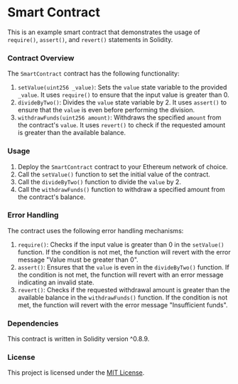 
# Smart Contract

This is an example smart contract that demonstrates the usage of `require()`, `assert()`, and `revert()` statements in Solidity.

### Contract Overview

The `SmartContract` contract has the following functionality:

1. `setValue(uint256 _value)`: Sets the `value` state variable to the provided `_value`. It uses `require()` to ensure that the input value is greater than 0.
2. `divideByTwo()`: Divides the `value` state variable by 2. It uses `assert()` to ensure that the `value` is even before performing the division.
3. `withdrawFunds(uint256 amount)`: Withdraws the specified `amount` from the contract's `value`. It uses `revert()` to check if the requested amount is greater than the available balance.

### Usage

1. Deploy the `SmartContract` contract to your Ethereum network of choice.
2. Call the `setValue()` function to set the initial value of the contract.
3. Call the `divideByTwo()` function to divide the `value` by 2.
4. Call the `withdrawFunds()` function to withdraw a specified amount from the contract's balance.

### Error Handling

The contract uses the following error handling mechanisms:

1. `require()`: Checks if the input value is greater than 0 in the `setValue()` function. If the condition is not met, the function will revert with the error message "Value must be greater than 0".
2. `assert()`: Ensures that the `value` is even in the `divideByTwo()` function. If the condition is not met, the function will revert with an error message indicating an invalid state.
3. `revert()`: Checks if the requested withdrawal amount is greater than the available balance in the `withdrawFunds()` function. If the condition is not met, the function will revert with the error message "Insufficient funds".

### Dependencies

This contract is written in Solidity version ^0.8.9.

### License

This project is licensed under the [MIT License](LICENSE).
